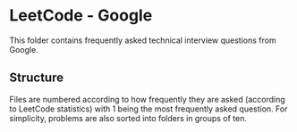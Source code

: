 # LeetCode - Google
This folder contains frequently asked technical interview questions from Google.

## Structure
Files are numbered according to how frequently they are asked (according to LeetCode statistics) with 1 being the most frequently asked question. For simplicity, problems are also sorted into folders in groups of ten.